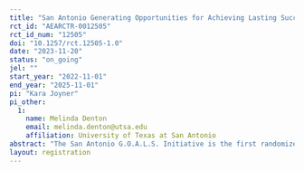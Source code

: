 ```yaml
---
title: "San Antonio Generating Opportunities for Achieving Lasting Success (G.O.A.L.S.) Initiative"
rct_id: "AEARCTR-0012505"
rct_id_num: "12505"
doi: "10.1257/rct.12505-1.0"
date: "2023-11-20"
status: "on_going"
jel: ""
start_year: "2022-11-01"
end_year: "2025-11-01"
pi: "Kara Joyner"
pi_other:
  1:
    name: Melinda Denton
    email: melinda.denton@utsa.edu
    affiliation: University of Texas at San Antonio
abstract: "The San Antonio G.O.A.L.S. Initiative is the first randomized controlled trial to examine the effects of cash assistance in San Antonio, Texas. Methodist Healthcare Ministries of South Texas (MHM) commissioned this RCT that provides monthly cash payments of $500 to participants via pre-paid debit cards. Led by Dr. Melinda Denton (PI), a research team from UTSA is serving as the independent third-party evaluator for the study and has randomly assigned participants to treatment and control groups. Surveys will be administered to participants 5 times over the course of the study and semi-structured, in-person interviews will be conducted with a subset of participants. The primary research question is: “Does combining cash assistance with other services (i.e., a cash plus intervention) propel families further and/or faster toward economic self-sufficiency than providing cash assistance alone?”"
layout: registration
---
```


